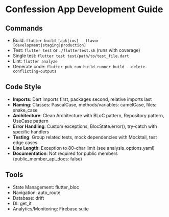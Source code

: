 # Confession App Development Guide

## Commands
- Build: `flutter build [apk|ios] --flavor [development|staging|production]`
- Test: `flutter test` or `./fluttertest.sh` (runs with coverage)
- Single test: `flutter test test/path/to/test_file.dart`
- Lint: `flutter analyze`
- Generate code: `flutter pub run build_runner build --delete-conflicting-outputs`

## Code Style
- **Imports**: Dart imports first, packages second, relative imports last
- **Naming**: Classes: PascalCase, methods/variables: camelCase, files: snake_case
- **Architecture**: Clean Architecture with BLoC pattern, Repository pattern, UseCase pattern
- **Error Handling**: Custom exceptions, BlocState.error(), try-catch with specific handlers
- **Testing**: Group related tests, mock dependencies with Mocktail, test edge cases
- **Line Length**: Exception to 80-char limit (see analysis_options.yaml)
- **Documentation**: Not required for public members (public_member_api_docs: false)

## Tools
- State Management: flutter_bloc
- Navigation: auto_route
- Database: drift
- DI: get_it
- Analytics/Monitoring: Firebase suite